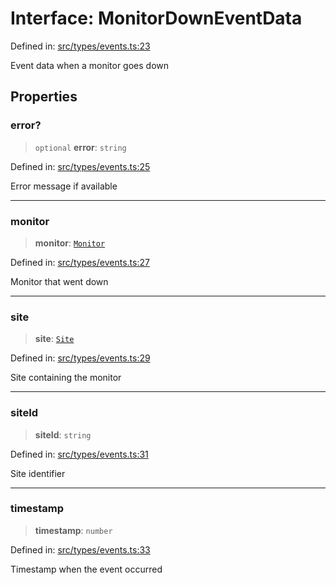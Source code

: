 # Interface: MonitorDownEventData

Defined in: [src/types/events.ts:23](https://github.com/Nick2bad4u/Uptime-Watcher/blob/8a1973382d5fe14c52996ecda381894eb7ecd4a6/src/types/events.ts#L23)

Event data when a monitor goes down

## Properties

### error?

> `optional` **error**: `string`

Defined in: [src/types/events.ts:25](https://github.com/Nick2bad4u/Uptime-Watcher/blob/8a1973382d5fe14c52996ecda381894eb7ecd4a6/src/types/events.ts#L25)

Error message if available

***

### monitor

> **monitor**: [`Monitor`](../../../../shared/types/interfaces/Monitor.md)

Defined in: [src/types/events.ts:27](https://github.com/Nick2bad4u/Uptime-Watcher/blob/8a1973382d5fe14c52996ecda381894eb7ecd4a6/src/types/events.ts#L27)

Monitor that went down

***

### site

> **site**: [`Site`](../../../../shared/types/interfaces/Site.md)

Defined in: [src/types/events.ts:29](https://github.com/Nick2bad4u/Uptime-Watcher/blob/8a1973382d5fe14c52996ecda381894eb7ecd4a6/src/types/events.ts#L29)

Site containing the monitor

***

### siteId

> **siteId**: `string`

Defined in: [src/types/events.ts:31](https://github.com/Nick2bad4u/Uptime-Watcher/blob/8a1973382d5fe14c52996ecda381894eb7ecd4a6/src/types/events.ts#L31)

Site identifier

***

### timestamp

> **timestamp**: `number`

Defined in: [src/types/events.ts:33](https://github.com/Nick2bad4u/Uptime-Watcher/blob/8a1973382d5fe14c52996ecda381894eb7ecd4a6/src/types/events.ts#L33)

Timestamp when the event occurred
